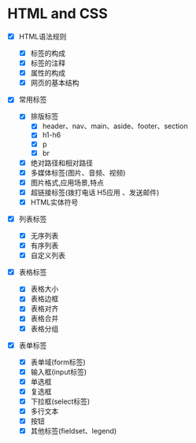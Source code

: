 # HTML and CSS

* [x] HTML语法规则

  + [x]  标签的构成
	+ [x]  标签的注释
	+ [x]  属性的构成
	+ [x]  网页的基本结构

* [x] 常用标签

	+ [x]  排版标签
		- [x] header、nav、main、aside、footer、section
		- [x] h1-h6
		- [x] p
		- [x] br
	+ [x]  绝对路径和相对路径
	+ [x]  多媒体标签(图片、音频、视频)
    - [x]  图片格式,应用场景,特点
	+ [x]  超链接标签(拨打电话 H5应用 、发送邮件)
	+ [x] HTML实体符号

* [x] 列表标签

	+ [x] 无序列表
	+ [x] 有序列表
	+ [x] 自定义列表

* [x] 表格标签

	+ [x] 表格大小
	+ [x] 表格边框
	+ [x] 表格对齐
	+ [x] 表格合并
	+ [x] 表格分组

* [x] 表单标签

	+ [x] 表单域(form标签)
	+ [x] 输入框(input标签)
	+ [x] 单选框
	+ [x] 复选框
	+ [x] 下拉框(select标签)
	+ [x] 多行文本
	+ [x] 按钮
	+ [x] 其他标签(fieldset、legend)
